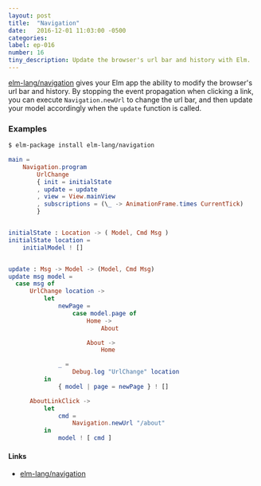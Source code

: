 ```yaml
---
layout: post
title:  "Navigation"
date:   2016-12-01 11:03:00 -0500
categories:
label: ep-016
number: 16
tiny_description: Update the browser's url bar and history with Elm.
---
```


[elm-lang/navigation](http://package.elm-lang.org/packages/elm-lang/navigation/latest) gives your Elm app the ability to modify the browser's url bar and history. By stopping the event propagation when clicking a link, you can execute `Navigation.newUrl` to change the url bar, and then update your model accordingly when the `update` function is called.

### Examples

```sh
$ elm-package install elm-lang/navigation
```

```elm
main =
    Navigation.program
        UrlChange
        { init = initialState
        , update = update
        , view = View.mainView
        , subscriptions = (\_ -> AnimationFrame.times CurrentTick)
        }


initialState : Location -> ( Model, Cmd Msg )
initialState location =
    initialModel ! []


update : Msg -> Model -> (Model, Cmd Msg)
update msg model =
  case msg of
      UrlChange location ->
          let
              newPage =
                  case model.page of
                      Home ->
                          About

                      About ->
                          Home

              _ =
                  Debug.log "UrlChange" location
          in
              { model | page = newPage } ! []

      AboutLinkClick ->
          let
              cmd =
                  Navigation.newUrl "/about"
          in
              model ! [ cmd ]
```

#### Links

* [elm-lang/navigation](http://package.elm-lang.org/packages/elm-lang/navigation/latest)
